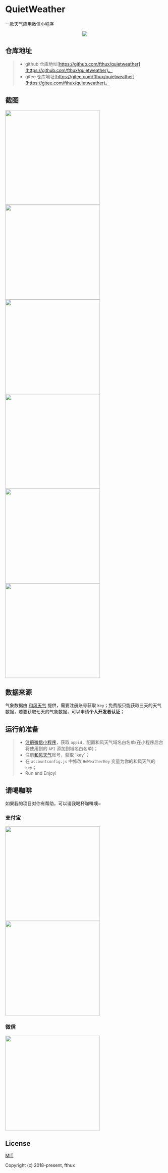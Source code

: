 # QuietWeather
一款天气应用微信小程序
<p align='center'>
    <img src='https://raw.githubusercontent.com/fthux/miniprogram/master/quietweather/images/mpcode.png'>
</p>

## 仓库地址
> * github 仓库地址[https://github.com/fthux/quietweather](https://github.com/fthux/quietweather)。
> * gitee 仓库地址[https://gitee.com/fthux/quietweather](https://gitee.com/fthux/quietweather)。

## 截图
<div >
    <img src='https://raw.githubusercontent.com/fthux/miniprogram/master/quietweather/images/screenshot_1.png' style='width:300px;'>
    <img src='https://raw.githubusercontent.com/fthux/miniprogram/master/quietweather/images/screenshot_2.png' style='width:300px;'>
    <img src='https://raw.githubusercontent.com/fthux/miniprogram/master/quietweather/images/screenshot_3.png' style='width:300px;'>
    <img src='https://raw.githubusercontent.com/fthux/miniprogram/master/quietweather/images/screenshot_4.png' style='width:300px;'>

<img src='https://raw.githubusercontent.com/fthux/miniprogram/master/quietweather/images/screenshot_5.png' style='width:300px;'>
<img src='https://raw.githubusercontent.com/fthux/miniprogram/master/quietweather/images/screenshot_6.png' style='width:300px;'></div>

## 数据来源

气象数据由 [和风天气](http://www.heweather.com/) 提供，需要注册账号获取 `key`；免费版只能获取三天的天气数据，若要获取七天的气象数据，可以申请**个人开发者认证**；

## 运行前准备
> * [注册微信小程序](https://mp.weixin.qq.com/wxopen/waregister?action=step1)，获取 `appid`，配置和风天气域名白名单(在小程序后台将使用到的 `API` 添加到域名白名单)；
> * 注册[和风天气](http://www.heweather.com/)账号，获取 'key`；
> * 在 `accountconfig.js` 中修改 `HeWeatherKey` 变量为你的和风天气的 `key`；
> * Run and Enjoy!

## 请喝咖啡
如果我的项目对你有帮助，可以请我喝杯咖啡噢~

### 支付宝

<img src="https://raw.githubusercontent.com/fthux/miniprogram/master/9181893579988_.pic_hd.jpg" width="300" /> <img src="https://raw.githubusercontent.com/fthux/miniprogram/master/9191893579989_.pic.jpg" width="300" />

### 微信

<img src="https://raw.githubusercontent.com/fthux/miniprogram/master/9201893579990_.pic_hd.jpg" width="300" />

## License

[MIT](http://opensource.org/licenses/MIT)

Copyright (c) 2018-present, fthux
